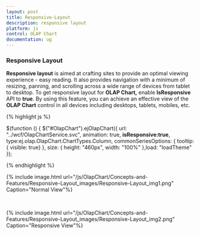```yaml
---
layout: post
title: Responsive-Layout
description: responsive layout
platform: js
control: OLAP Chart
documentation: ug
---
```


### Responsive Layout

**Responsive layout** is aimed at crafting sites to provide an optimal viewing experience - easy reading. It also provides navigation with a minimum of resizing, panning, and scrolling across a wide range of devices from tablet to desktop. To get responsive layout for **OLAP Chart,** enable **IsResponsive** API to **true**. By using this feature, you can achieve an effective view of the **OLAP Chart** control in all devices including desktops, tablets, mobiles, etc. 

{% highlight js %}

$(function () {
        $("#OlapChart").ejOlapChart({ url: "../wcf/OlapChartService.svc",
        animation: true, **isResponsive:true**, type:ej.olap.OlapChart.ChartTypes.Column, commonSeriesOptions: {  tooltip: { visible: true} }, size: { height: "460px", width: "100%" },load: "loadTheme"
        });

{% endhighlight %}

{% include image.html url="/js/OlapChart/Concepts-and-Features/Responsive-Layout_images/Responsive-Layout_img1.png" Caption="Normal View"%}

<br/>

{% include image.html url="/js/OlapChart/Concepts-and-Features/Responsive-Layout_images/Responsive-Layout_img2.png" Caption="Responsive View"%}







